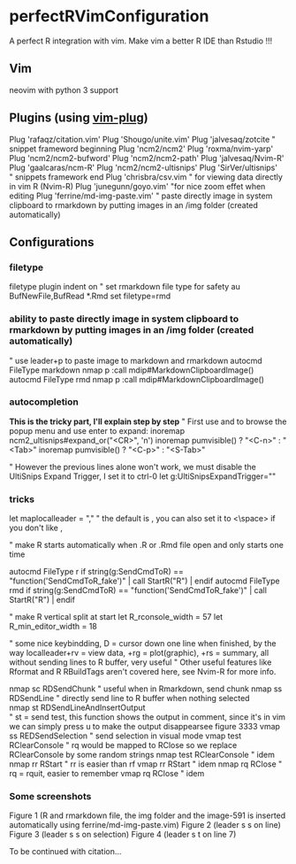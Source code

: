 # perfectRVimConfiguration

A perfect R integration with vim. Make vim a better R IDE than Rstudio !!!

## Vim 

neovim with python 3 support

## Plugins (using [vim-plug](https://github.com/junegunn/vim-plug))

Plug 'rafaqz/citation.vim'
Plug 'Shougo/unite.vim'
Plug 'jalvesaq/zotcite
" snippet frameword beginning
Plug 'ncm2/ncm2'
Plug 'roxma/nvim-yarp'
Plug 'ncm2/ncm2-bufword'
Plug 'ncm2/ncm2-path'
Plug 'jalvesaq/Nvim-R'
Plug 'gaalcaras/ncm-R'
Plug 'ncm2/ncm2-ultisnips'
Plug 'SirVer/ultisnips'  
" snippets framework end
Plug 'chrisbra/csv.vim " for viewing data directly in vim R (Nvim-R)
Plug 'junegunn/goyo.vim'  "for nice zoom effet when editing
Plug 'ferrine/md-img-paste.vim' " paste directly image in system clipboard to rmarkdown by putting images in an /img folder (created automatically)

## Configurations

### filetype

filetype plugin indent on
" set rmarkdown file type for safety
au BufNewFile,BufRead *.Rmd set filetype=rmd

### ability to paste directly image in system clipboard to rmarkdown by putting images in an /img folder (created automatically)

" use leader+p to paste image to markdown and rmarkdown
autocmd FileType markdown nmap <silent> <leader>p :call mdip#MarkdownClipboardImage()<CR>
autocmd FileType rmd nmap <silent> <leader>p :call mdip#MarkdownClipboardImage()<CR>


### autocompletion

**This is the tricky part, I'll explain step by step**
" First use <TAB> and <shift tab> to browse the popup menu and use enter to expand:
inoremap <silent> <expr> <CR> ncm2_ultisnips#expand_or("\<CR>", 'n')
inoremap <expr> <Tab> pumvisible() ? "\<C-n>" : "\<Tab>"
inoremap <expr> <S-Tab> pumvisible() ? "\<C-p>" : "\<S-Tab>"

" However the previous lines alone won't work, we must disable the UltiSnips Expand Trigger, I set it to ctrl-0
let g:UltiSnipsExpandTrigger="<c-0>"

  
### tricks

let maplocalleader = ","   " the default is \, you can also set it to <\space> if you don't like ,

" make R starts automatically when .R or .Rmd file open and only starts one time

autocmd FileType r if string(g:SendCmdToR) == "function('SendCmdToR_fake')" | call StartR("R") | endif
autocmd FileType rmd if string(g:SendCmdToR) == "function('SendCmdToR_fake')" | call StartR("R") | endif

" make R vertical split at start
let R_rconsole_width = 57
let R_min_editor_width = 18

" some nice keybindding, D = cursor down one line when finished, by the way localleader+rv = view data, +rg = plot(graphic), +rs = summary, all without sending lines to R buffer, very useful
" Other useful features like Rformat and R RBuildTags aren't covered here, see Nvim-R for more info.

nmap <LocalLeader>sc <Plug>RDSendChunk   " useful when in Rmarkdown, send chunk
nmap <LocalLeader>ss <Plug>RDSendLine    " directly send line to R buffer when nothing selected    
nmap <LocalLeader>st <Plug>RDSendLineAndInsertOutput  
" st = send test, this function shows the output in comment, since it's in vim we can simply press u to make the output disappearsee figure 3333
vmap <LocalLeader>ss <Plug>REDSendSelection " send selection in visual mode
vmap <LocalLeader>test <Plug>RClearConsole   " rq would be mapped to RClose so we replace RClearConsole by some random strings
nmap <LocalLeader>test <Plug>RClearConsole " idem
nmap <LocalLeader>rr <Plug>RStart  " rr is easier than rf
vmap <LocalLeader>rr <Plug>RStart " idem
nmap <LocalLeader>rq <Plug>RClose " rq = rquit, easier to remember
vmap <LocalLeader>rq <Plug>RClose " idem
  
### Some screenshots
Figure 1 (R and rmarkdown file, the img folder and the image-591 is inserted automatically using ferrine/md-img-paste.vim)
Figure 2 (leader s s on line)
Figure 3 (leader s s on selection)
Figure 4 (leader s t on line 7)

To be continued with citation...


